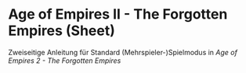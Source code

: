 # Age of Empires II - The Forgotten Empires (Sheet)
Zweiseitige Anleitung für Standard (Mehrspieler-)Spielmodus in *Age of Empires 2 - The Forgotten Empires*

